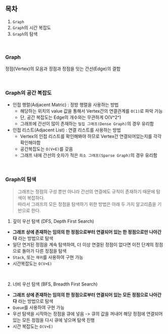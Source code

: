 ## 목차
1. `Graph`
2. `Graph`의 시간 복잡도
3. `Graph`의 탐색

<br>

### Graph
정점(Vertex)의 모음과 정점과 정점을 잇는 간선(Edge)의 결합

<br>

### Graph의 공간 복잡도
- 인접 행렬(Adjacent Matric) : 정방 행렬을 사용하는 방법
    - 해당하는 위치의 value 값을 통해서 Vertex간의 연결관계를 `O(1)`로 파악 가능
    - 단, 공간 복잡도는 Edge의 개수와는 무관하게 O(V^2^) 
    - 그래프에 간선이 많이 존재하는 `밀집 그래프(Dense Graph)`의 경우 유리함
- 인접 리스트(Adjacent List) : 연결 리스트를 사용하는 방법
    - Vertex의 인접 리스트를 확인해봐야 하므로 Vertex간 연결되어있는지를 각각 확인해야함
    - 공간복잡도는 `O(V+E)`를 갖음
    - 그래프 내에 간선의 숫자가 적은 `희소 그래프(Sparse Graph)`의 경우 유리함

<br>

### Graph의 탐색
> 그래프는 정점의 구성 뿐만 아니라 간선의 연결에도 규칙이 존재하기 때문에 탐색이 복잡하다.  
따라서 그래프의 모든 정점을 탐색하기 위한 방법은 아래 두 가지 알고리즘을 기반으로 한다.

1. 깊이 우선 탐색 (DFS, Depth First Search)
- **그래프 상에 존재하는 임의의 한 정점으로부터 연결되어 있는 한 정점으로만 나아간다** 라는 방법으로 탐색
- 일단 연겨된 정점을 계속 탐색하여, 더 이상 연결된 정점이 없다면 이전 단계의 정점으로 돌아가 다른 정점을 탐색
- `Stack`, 또는 `재귀`를 사용하여 구현 가능
- 시간복잡도는 `O(V+E)`

<br>

2. 너비 우선 탐색 (BFS, Breadth First Search)
- **그래프 상에 존재하는 임의의 한 정점으로부터 연결되어 있는 모든 정점으로 나아간다** 라는 방법으로 탐색
- `Queue`를 사용하여 구현 가능
- 우선 탐색을 시작하는 정점을 큐에 넣음 -> 큐의 값을 꺼내어 해당 정점에 연결되어있는 모든 정점을 다시 큐에 넣으며 탐색 진행
- 시간 복잡도는 `O(V+E)`
